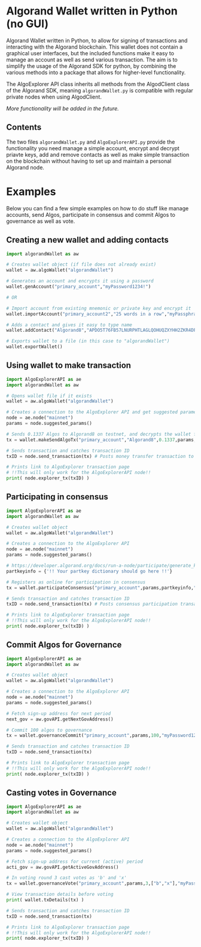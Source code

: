 # Algorand Wallet written in Python (no GUI)

Algorand Wallet written in Python, to allow for signing of transactions and interacting with the Algorand blockchain. This wallet does not contain a graphical user interfaces, but the included functions make it easy to manage an account as well as send various transaction. The aim is to simplify the usage of the Algorand SDK for python, by combining the various methods into a package that allows for higher-level functionality.

The AlgoExplorer API class inherits all methods from the AlgodClient class of the Algorand SDK, meaning `algorandWallet.py` is compatible with regular private nodes when using AlgodClient.

_More functionality will be added in the future._

## Contents

The two files `algorandWallet.py` and `AlgoExplorerAPI.py` provide the functionality you need manage a simple account, encrypt and decrypt priavte keys, add and remove contacts as well as make simple transaction on the blockchain without having to set up and maintain a personal Algorand node.

# Examples

Below you can find a few simple examples on how to do stuff like manage accounts, send Algos, participate in consensus and commit Algos to governance as well as vote.

## Creating a new wallet and adding contacts

```python
import algorandWallet as aw

# Creates wallet object (if file does not already exist)
wallet = aw.algoWallet("algorandWallet")

# Generates an account and encrypts it using a password
wallet.genAccount("primary_account","myPassword1234!")

# OR

# Import account from existing mnemonic or private key and encrypt it
wallet.importAccount("primary_account2","25 words in a row","myPassphrase78")

# Adds a contact and gives it easy to type name
wallet.addContact("Algorand8","APDO5T76FB57LNURPHTLAGLQOHUQZXYHH2ZKR4DPQRKK76FB4IAOBVBXHQ")

# Exports wallet to a file (in this case to "algorandWallet")
wallet.exportWallet()
```

## Using wallet to make transaction
```python
import AlgoExplorerAPI as ae
import algorandWallet as aw

# Opens wallet file if it exists
wallet = aw.algoWallet("algorandWallet")

# Creates a connection to the AlgoExplorer API and get suggested parameters
node = ae.node("mainnet")
params = node.suggested_params()

# Sends 0.1337 Algos to Algorand8 on testnet, and decrypts the wallet for signing
tx = wallet.makeSendAlgoTx("primary_account","Algorand8",0.1337,params,"myPassword1234!")

# Sends transaction and catches transaction ID
txID = node.send_transaction(tx) # Posts money transfer transaction to blockchain

# Prints link to AlgoExplorer transaction page 
# !!This will only work for the AlgoExplorerAPI node!!
print( node.explorer_tx(txID) ) 
```
## Participating in consensus

```python
import AlgoExplorerAPI as ae
import algorandWallet as aw

# Creates wallet object
wallet = aw.algoWallet("algorandWallet")

# Creates a connection to the AlgoExplorer API
node = ae.node("mainnet")
params = node.suggested_params()

# https://developer.algorand.org/docs/run-a-node/participate/generate_keys/
partkeyinfo = {'!! Your partkey dictionary should go here !!'}

# Registers as online for participation in consensus
tx = wallet.participateConsensus("primary_account",params,partkeyinfo,"myPassword1234!")

# Sends transaction and catches transaction ID
txID = node.send_transaction(tx) # Posts consensus participation transaction to blockchain

# Prints link to AlgoExplorer transaction page 
# !!This will only work for the AlgoExplorerAPI node!!
print( node.explorer_tx(txID) )
```

## Commit Algos for Governance

```python
import AlgoExplorerAPI as ae
import algorandWallet as aw

# Creates wallet object
wallet = aw.algoWallet("algorandWallet")

# Creates a connection to the AlgoExplorer API
node = ae.node("mainnet")
params = node.suggested_params()

# Fetch sign-up address for next period
next_gov = aw.govAPI.getNextGovAddress()

# Commit 100 algos to governance
tx = wallet.governanceCommit("primary_account",params,100,"myPassword1234!",next_gov)

# Sends transaction and catches transaction ID
txID = node.send_transaction(tx)

# Prints link to AlgoExplorer transaction page 
# !!This will only work for the AlgoExplorerAPI node!!
print( node.explorer_tx(txID) )
```

## Casting votes in Governance

```python
import AlgoExplorerAPI as ae
import algorandWallet as aw

# Creates wallet object
wallet = aw.algoWallet("algorandWallet")

# Creates a connection to the AlgoExplorer API
node = ae.node("mainnet")
params = node.suggested_params()

# Fetch sign-up address for current (active) period
acti_gov = aw.govAPI.getActiveGovAddress()

# In voting round 3 cast votes as 'b' and 'x'
tx = wallet.governanceVote("primary_account",params,3,["b","x"],"myPassword1234!",acti_gov)

# View transaction details before voting
print( wallet.txDetails(tx) )

# Sends transaction and catches transaction ID
txID = node.send_transaction(tx)

# Prints link to AlgoExplorer transaction page 
# !!This will only work for the AlgoExplorerAPI node!!
print( node.explorer_tx(txID) )
```